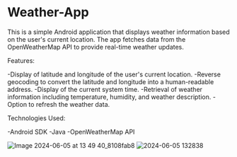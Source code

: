 # Weather-App
 This is a simple Android application that displays weather information based on the user's current location. The app fetches data from the OpenWeatherMap API to provide real-time weather updates.

Features:

-Display of latitude and longitude of the user's current location.
-Reverse geocoding to convert the latitude and longitude into a human-readable address.
-Display of the current system time.
-Retrieval of weather information including temperature, humidity, and weather description.
-Option to refresh the weather data.

Technologies Used:

-Android SDK
-Java
-OpenWeatherMap API

![Image 2024-06-05 at 13 49 40_8108fab8](https://github.com/chamod-eranga/Weather-App/assets/113273417/e27b622e-bb0b-49b2-a172-9fa7e3d10bf7)
![2024-06-05 132838](https://github.com/chamod-eranga/Weather-App/assets/113273417/68b25f07-30a3-449e-b892-8a6ad5309953)

